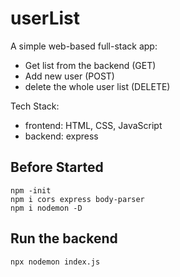 # userList

A simple web-based full-stack app:
- Get list from the backend (GET)
- Add new user (POST)
- delete the whole user list (DELETE)

Tech Stack:
- frontend: HTML, CSS, JavaScript
- backend: express

## Before Started

```shell
npm -init
npm i cors express body-parser
npm i nodemon -D
```
## Run the backend 

```shell
npx nodemon index.js
```